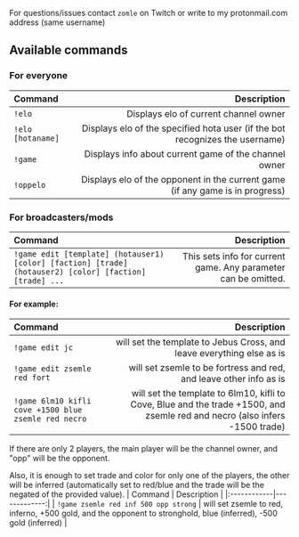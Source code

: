 For questions/issues contact `zomle` on Twitch or write to my protonmail.com address (same username)

## Available commands
### For everyone
| Command | Description |
|:------------|-------------:|
| `!elo` | Displays elo of current channel owner |
| `!elo [hotaname]` | Displays elo of the specified hota user (if the bot recognizes the username) |
| `!game` | Displays info about current game of the channel owner |
| `!oppelo` | Displays elo of the opponent in the current game (if any game is in progress) |

### For broadcasters/mods
| Command | Description |
|:------------|-------------:|
| `!game edit [template] (hotauser1) [color] [faction] [trade] (hotauser2) [color] [faction] [trade] ...` | This sets info for current game. Any parameter can be omitted. |

#### For example:
| Command | Description |
|:------------|-------------:|
| `!game edit jc` | will set the template to Jebus Cross, and leave everything else as is |
| `!game edit zsemle red fort` | will set zsemle to be fortress and red, and leave other info as is |
| `!game 6lm10 kifli cove +1500 blue zsemle red necro` | will set the template to 6lm10, kifli to Cove, Blue and the trade +1500, and zsemle red and necro (also infers -1500 trade) |

If there are only 2 players, the main player will be the channel owner, and "opp" will be the opponent.

Also, it is enough to set trade and color for only one of the players, the other will be inferred (automatically set to red/blue and the trade will be the negated of the provided value).
| Command | Description |
|:------------|-------------:|
| `!game zsemle red inf 500 opp strong` | will set zsemle to red, inferno, +500 gold, and the opponent to stronghold, blue (inferred), -500 gold (inferred) |


